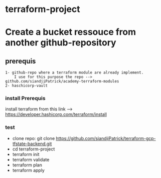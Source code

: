 # terraform-project

 # Create a bucket ressouce from another github-repository

 ## prerequis
    1- github-repo where a terraform module are already implement.
        I use for this purpose the repo --> github.com/siandjiPatrick/academy-terraform-modules
    2- haschicorp-vault


### install Prerequis

install terraform from this link --> https://developer.hashicorp.com/terraform/install

### test

- clone repo: git clone https://github.com/siandjiPatrick/terraform-gcp-tfstate-backend.git
- cd terraform-project
- terraform init
- terraform validate
- terraform plan
- terraform apply

